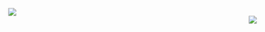 

<div align="left">
<img src="https://user-images.githubusercontent.com/43011629/47319317-a04d1700-d64e-11e8-88a2-fa8420671036.png"  size="100%" >
</div>

<div align="right">
<img src="(https://user-images.githubusercontent.com/43011629/47319266-7f84c180-d64e-11e8-8a4c-3bebe3445eed.png"  size="100%" >
</div>
